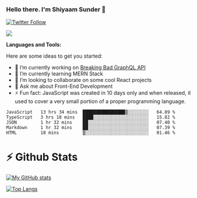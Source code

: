 ### Hello there. I'm Shiyaam Sunder 👋

[![Twitter Follow](https://img.shields.io/twitter/follow/shiyaamsunder?label=Follow%20Me&style=social)][twitter]

![](https://visitor-badge.glitch.me/badge?page_id=shiyaamsunder)

**Languages and Tools:**

Here are some ideas to get you started:

- 🔭 I’m currently working on [Breaking Bad GraphQL API](https://github.com/shiyaamsunder/brba-graphql-api)
- 🌱 I’m currently learning MERN Stack
- 👯 I’m looking to collaborate on some cool React projects
- 💬 Ask me about Front-End Development
- ⚡ Fun fact: JavaScript was created in 10 days only and when released, it used to cover a very small portion of a proper programming language.

<!--START_SECTION:waka-->
```text
JavaScript   13 hrs 34 mins  ████████████████▒░░░░░░░░   64.89 % 
TypeScript   3 hrs 18 mins   ████░░░░░░░░░░░░░░░░░░░░░   15.82 % 
JSON         1 hr 32 mins    ██░░░░░░░░░░░░░░░░░░░░░░░   07.40 % 
Markdown     1 hr 32 mins    ██░░░░░░░░░░░░░░░░░░░░░░░   07.39 % 
HTML         18 mins         ▒░░░░░░░░░░░░░░░░░░░░░░░░   01.46 % 
```
<!--END_SECTION:waka-->

# :zap: Github Stats

[![My GitHub stats](https://github-readme-stats.vercel.app/api?username=shiyaamsunder&show_icons=true&count_private=true&theme=nightowl)](https://github.com/github-readme-stats)

[![Top Langs](https://github-readme-stats.vercel.app/api/top-langs/?username=shiyaamsunder&layout=compact&theme=nightowl)](https://github.com/github-readme-stats)

[twitter]: https://twitter.com/shiyaamsunder
